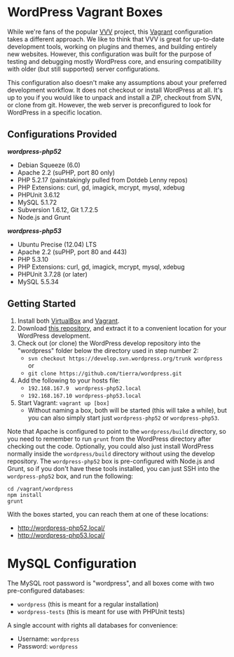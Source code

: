 # WordPress Vagrant Boxes

While we're fans of the popular [VVV](https://github.com/10up/varying-vagrant-vagrants)
project, this [Vagrant](http://vagrantup.com) configuration takes a different approach.
We like to think that VVV is great for up-to-date development tools, working on plugins
and themes, and building entirely new websites. However, this configuration was built
for the purpose of testing and debugging mostly WordPress core, and ensuring
compatibility with older (but still supported) server configurations.

This configuration also doesn't make any assumptions about your preferred development
workflow. It does not checkout or install WordPress at all. It's up to you if you
would like to unpack and install a ZIP, checkout from SVN, or clone from git. However,
the web server is preconfigured to look for WordPress in a specific location.

## Configurations Provided

***wordpress-php52***

* Debian Squeeze (6.0)
* Apache 2.2 (suPHP, port 80 only)
* PHP 5.2.17 (painstakingly pulled from Dotdeb Lenny repos)
* PHP Extensions: curl, gd, imagick, mcrypt, mysql, xdebug
* PHPUnit 3.6.12
* MySQL 5.1.72
* Subversion 1.6.12, Git 1.7.2.5
* Node.js and Grunt

***wordpress-php53***

* Ubuntu Precise (12.04) LTS
* Apache 2.2 (suPHP, port 80 and 443)
* PHP 5.3.10
* PHP Extensions: curl, gd, imagick, mcrypt, mysql, xdebug
* PHPUnit 3.7.28 (or later)
* MySQL 5.5.34

## Getting Started

1. Install both [VirtualBox](https://www.virtualbox.org/) and
   [Vagrant](http://www.vagrantup.com/).
2. Download [this repository](https://github.com/tierra/wp-vagrant/archive/master.zip),
   and extract it to a convenient location for your WordPress development.
3. Check out (or clone) the WordPress develop repository into the "wordpress" folder
   below the directory used in step number 2:
    * `svn checkout https://develop.svn.wordpress.org/trunk wordpress` or
    * `git clone https://github.com/tierra/wordpress.git`
4. Add the following to your hosts file:
    * `192.168.167.9  wordpress-php52.local`
    * `192.168.167.10 wordpress-php53.local`
5. Start Vagrant: `vagrant up [box]`
    * Without naming a box, both will be started (this will take a while), but you can
      also simply start just `wordpress-php52` or `wordpress-php53`.

Note that Apache is configured to point to the `wordpress/build` directory,
so you need to remember to run `grunt` from the WordPress directory after
checking out the code. Optionally, you could also just install WordPress
normally inside the `wordpress/build` directory without using the develop
repository. The `wordpress-php52` box is pre-configured with Node.js and
Grunt, so if you don't have these tools installed, you can just SSH into
the `wordpress-php52` box, and run the following:

```
cd /vagrant/wordpress
npm install
grunt
```

With the boxes started, you can reach them at one of these locations:

* http://wordpress-php52.local/
* http://wordpress-php53.local/

# MySQL Configuration

The MySQL root password is "wordpress", and all boxes
come with two pre-configured databases:

* `wordpress` (this is meant for a regular installation)
* `wordpress-tests` (this is meant for use with PHPUnit tests)

A single account with rights all databases for convenience:

* Username: `wordpress`
* Password: `wordpress`


